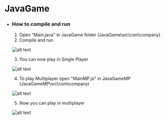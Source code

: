 # JavaGame

+ ### How to compile and run

  1. Open "Main.java" in JavaGame folder (JavaGame\src\com\company)
  2. Compile and run

  ![alt text](https://media.discordapp.net/attachments/720005228447137904/965501012787998790/unknown.png?width=792&height=654)
  

  3. You can now play in Single Player

  ![alt text](https://media.discordapp.net/attachments/720005228447137904/965504960143962162/unknown.png?width=792&height=654)
  
  4. To play Multiplayer open "MainMP.ja" in JavaGameMP (JavaGameMP\src\com\company)

  ![alt text](https://media.discordapp.net/attachments/720005228447137904/965505762187178014/unknown.png?width=792&height=654)
 
  5. Now you can play in multiplayer

  ![alt text](https://media.discordapp.net/attachments/720005228447137904/965506252681658378/unknown.png?width=1270&height=654)
